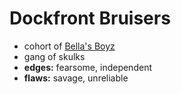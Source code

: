 # Dockfront Bruisers

- cohort of [Bella's Boyz](bellas-boyz.md)
- gang of skulks
- **edges:** fearsome, independent
- **flaws:** savage, unreliable
